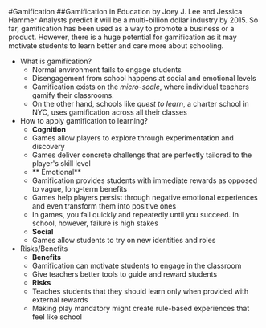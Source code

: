 #Gamification
##Gamification in Education by Joey J. Lee and Jessica Hammer
Analysts predict it will be a multi-billion dollar industry by 2015. So far, gamification has been used as a way to promote a business or a product.
However, there is a huge potential for gamification as it may motivate students to learn better and care more about schooling. 

* What is gamification?
    * Normal environment fails to engage students
    * Disengagement from school happens at social and emotional levels
    * Gamification exists on the *micro-scale*, where individual teachers gamify their classrooms.
    * On the other hand, schools like *quest to learn*, a charter school in NYC, uses gamification across all their classes
* How to apply gamification to learning?
    * **Cognition**
    * Games allow players to explore through experimentation and discovery
    * Games deliver concrete challengs that are perfectly tailored to the player's skill level
    * ** Emotional**
    * Gamification provides students with immediate rewards as opposed to vague, long-term benefits
    * Games help players persist through negative emotional experiences and even transform them into positive ones
    * In games, you fail quickly and repeatedly until you succeed. In school, however, failure is high stakes
    * **Social**
    * Games allow students to try on new identities and roles
* Risks/Benefits
    * **Benefits**
    * Gamification can motivate students to engage in the classroom
    * Give teachers better tools to guide and reward students
    * **Risks**
    * Teaches students that they should learn only when provided with external rewards
    * Making play mandatory might create rule-based experiences that feel like school
